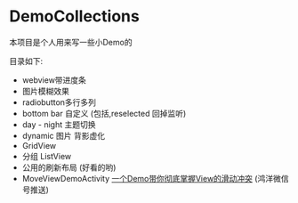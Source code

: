 # DemoCollections

本项目是个人用来写一些小Demo的

目录如下:
- webview带进度条
- 图片模糊效果
- radiobutton多行多列
- bottom bar 自定义 (包括,reselected 回掉监听)
- day - night 主题切换
- dynamic  图片 背影虚化
- GridView
- 分组 ListView
- 公用的刷新布局 (好看的哟)
- MoveViewDemoActivity [一个Demo带你彻底掌握View的滑动冲突](http://blog.csdn.net/tyk0910/article/details/53414299) (鸿洋微信号推送)